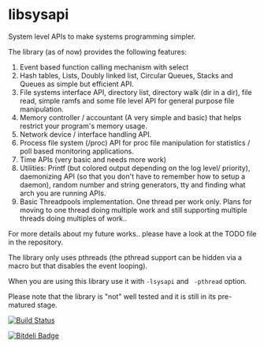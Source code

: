 # libsysapi
System level APIs to make systems programming simpler.

The library (as of now) provides the following features:

1. Event based function calling mechanism with select
2. Hash tables, Lists, Doubly linked list, Circular Queues, Stacks and Queues as simple but efficient API.
3. File systems interface API, directory list, directory walk (dir in a dir), file read, simple ramfs and some file level API for general purpose file manipulation.
4. Memory controller / accountant (A very simple and basic) that helps restrict your program's memory usage.
5. Network device / interface handling API.
6. Process file system (/proc) API for proc file manipulation for statistics / poll based monitoring applications.
7. Time APIs (very basic and needs more work)
8. Utilities: Printf (but colored output depending on the log level/ priority), daemonizing API (so that you don't have to remember how to setup a daemon), random number and string generators, tty and finding what arch you are running APIs.
9. Basic Threadpools implementation. One thread per work only. Plans for moving to one thread doing multiple work and still
supporting multiple threads doing multiples of work..

For more details about my future works.. please have a look at the TODO file in the repository.

The library only uses pthreads (the pthread support can be hidden via a
macro but that disables the event looping).

When you are using this library use it with ``` -lsysapi ``` and ``` -pthread``` option.

Please note that the library is "not" well tested and it is still in its pre-matured stage.

[![Build Status](https://travis-ci.org/DevNaga/libsysapi.svg?branch=master)](https://travis-ci.org/DevNaga/libsysapi/)

[![Bitdeli Badge](https://d2weczhvl823v0.cloudfront.net/DevNaga/sysapi/trend.png)](https://bitdeli.com/free "Bitdeli Badge")

